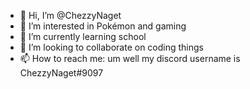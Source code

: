 - 👋 Hi, I’m @ChezzyNaget
- 👀 I’m interested in Pokémon and gaming
- 🌱 I’m currently learning school
- 💞️ I’m looking to collaborate on coding things
- 📫 How to reach me: um well my discord username is ChezzyNaget#9097

<!---
ChezzyNaget/ChezzyNaget is a ✨ special ✨ repository because its `README.md` (this file) appears on your GitHub profile.
You can click the Preview link to take a look at your changes.
--->
